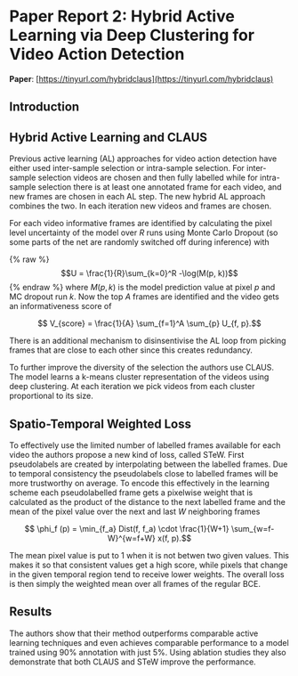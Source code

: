 # Paper Report 2: Hybrid Active Learning via Deep Clustering for Video Action Detection

**Paper**: [https://tinyurl.com/hybridclaus](https://tinyurl.com/hybridclaus)

## Introduction


## Hybrid Active Learning and CLAUS

Previous active learning (AL) approaches for video action detection have either used inter-sample selection or intra-sample selection.
For inter-sample selection videos are chosen and then fully labelled while for intra-sample selection there is at least one
annotated frame for each video, and new frames are chosen in each AL step. The new hybrid AL approach combines the two. In each iteration
new videos and frames are chosen.

For each video informative frames are identified by calculating the pixel level uncertainty of the model over $R$ runs using Monte Carlo Dropout
(so some parts of the net are randomly switched off during inference) with 

{% raw %}
$$U = \frac{1}{R}\sum_{k=0}^R -\log(M(p, k))$$
{% endraw %}
where $M(p,k)$ is the model prediction value at pixel $p$ and MC dropout run $k$. Now the top $A$ frames are identified and the video gets an informativeness score of

$$ V_{score} = \frac{1}{A} \sum_{f=1}^A \sum_{p} U_{f, p}.$$

There is an additional mechanism to disinsentivise the AL loop from picking frames that are close to each other since this creates redundancy.

To further improve the diversity of the selection the authors use CLAUS. The model learns a k-means cluster representation of the videos using deep clustering.
At each iteration we pick videos from each cluster proportional to its size.

## Spatio-Temporal Weighted Loss
To effectively use the limited number of labelled frames available for each video the authors propose a new kind of loss, called STeW.
First pseudolabels are created by interpolating between the labelled frames. Due to temporal consistency the pseudolabels close to labelled frames
will be more trustworthy on average. To encode this effectively in the learning scheme each pseudolabelled frame gets a pixelwise weight that is calculated as the product of
the distance to the next labelled frame and the mean of the pixel value over the next and last $W$ neighboring frames

$$ \phi_f (p) = \min_{f_a} Dist(f, f_a) \cdot \frac{1}{W+1} \sum_{w=f-W}^{w=f+W} x(f, p).$$

The mean pixel value is put to 1 when it is not betwen two given values. This makes it so that consistent values get a high score, while pixels that change in the given
temporal region tend to receive lower weights. The overall loss is then simply the weighted mean over all frames of the regular BCE.


## Results

The authors show that their method outperforms comparable active learning techniques and even achieves comparable performance to a model
trained using 90% annotation with just 5%. Using ablation studies they also demonstrate that both CLAUS and STeW improve the performance.

